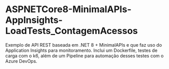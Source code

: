 # ASPNETCore8-MinimalAPIs-AppInsights-LoadTests_ContagemAcessos
Exemplo de API REST baseada em .NET 8 + MinimalAPIs e que faz uso do Application Insights para monitoramento. Inclui um Dockerfile, testes de carga com o k6, além de um Pipeline para automação desses testes com o Azure DevOps.
